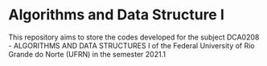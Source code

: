 # Algorithms and Data Structure I

This repository aims to store the codes developed for the subject DCA0208 - ALGORITHMS AND DATA STRUCTURES I of the Federal University of Rio Grande do Norte (UFRN) in the semester 2021.1
